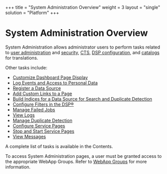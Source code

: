 +++
title = "System Administration Overview"
weight = 3
layout = "single"
solution = "Platform"
+++

# System Administration Overview

System Administration allows administrator users to perform tasks
related to [user
administration](Use_Cases/Create_User_Accounts_in_System_Administration.htm)
and [security](Use_Cases/Setting_security.htm),
[CTS](Use_Cases/CTS_Overview.htm), [DSP
configuration](Use_Cases/DSP%20Configuration.htm), and
[catalogs](Use_Cases/Manage_Catalogs.htm) for translations.

Other tasks include:

  - [Customize Dashboard Page
    Display](../WebApp_Dev/Customize_Dashboard_Pages.htm)
  - [Log Events and Access to Personal
    Data](Use_Cases/Log%20Events%20and%20Access%20to%20Personal%20Data.htm)
  - [Register a Data Source](Use_Cases/Register_a_Data_Source.htm)
  - [Add Custom Links to a Page](Use_Cases/Add_a_Custom_Link.htm)
  - [Build Indices for a Data Source for Search and Duplicate
    Detection](Use_Cases/Build%20Indices%20for%20a%20Data%20Source%20for%20Search%20and%20Duplicate%20Detection.htm)
  - [Configure Filters in the
    DSP®](Use_Cases/Configure%20Filters%20in%20the%20DSP.htm)
  - [Manage Failed Jobs](Use_Cases/Manage%20Failed%20Jobs.htm)
  - [View Logs](Use_Cases/View%20Logs%20Sys%20Admin.htm)
  - [Manage Duplicate
    Detection](Use_Cases/Manage%20Duplicate%20Detection.htm)
  - [Configure Service Pages](Use_Cases/Configure_Service_Pages.htm)
  - [Stop and Start Service
    Pages](Use_Cases/Stop_and_Start_Service_Pages.htm)
  - [View Messages](Use_Cases/View_Messages.htm)

A complete list of tasks is available in the Contents.

To access System Administration pages, a user must be granted access to
the appropriate WebApp Groups. Refer to [WebApp
Groups](Use_Cases/WebApp_Groups.htm) for more information.
